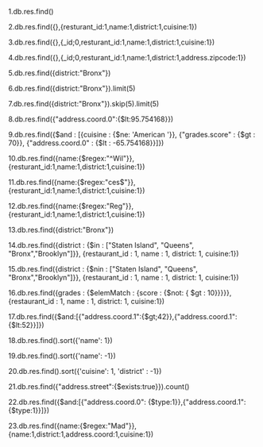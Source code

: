 1.db.res.find()

2.db.res.find({},{resturant_id:1,name:1,district:1,cuisine:1})

3.db.res.find({},{_id;0,resturant_id:1,name:1,district:1,cuisine:1})

4.db.res.find({},{_id;0,resturant_id:1,name:1,district:1,address.zipcode:1})

5.db.res.find({district:"Bronx"})

6.db.res.find({district:"Bronx"}).limit(5)

7.db.res.find({district:"Bronx"}).skip(5).limit(5)

8.db.res.find({"address.coord.0":{$lt:95.754168}})

9.db.res.find({$and : [{cuisine : {$ne: 'American '}}, {"grades.score" : {$gt : 70}}, {"address.coord.0" : {$lt : -65.754168}}]})

10.db.res.find({name:{$regex:"^Wil"}},{resturant_id:1,name:1,district:1,cuisine:1})

11.db.res.find({name:{$regex:"ces$"}},{resturant_id:1,name:1,district:1,cuisine:1})

12.db.res.find({name:{$regex:"Reg"}},{resturant_id:1,name:1,district:1,cuisine:1})

13.db.res.find({district:"Bronx"})

14.db.res.find({district : {$in : ["Staten Island", "Queens", "Bronx","Brooklyn"]}}, {restaurant_id : 1, name : 1, district: 1, cuisine:1})

15.db.res.find({district : {$nin : ["Staten Island", "Queens", "Bronx","Brooklyn"]}}, {restaurant_id : 1, name : 1, district: 1, cuisine:1})

16.db.res.find({grades : {$elemMatch : {score : {$not: { $gt : 10}}}}}, {restaurant_id : 1, name : 1, district: 1, cuisine:1})

17.db.res.find({$and:[{"address.coord.1":{$gt;42}},{"address.coord.1":{$lt:52}}]})

18.db.res.find().sort({'name': 1})

19.db.res.find().sort({'name': -1})

20.db.res.find().sort({'cuisine': 1, 'district' : -1})

21.db.res.find({"address.street":{$exists:true}}).count()

22.db.res.find({$and:[{"address.coord.0": {$type:1}},{"address.coord.1": {$type:1}}]})

23.db.res.find({name:{$regex:"Mad"}},{name:1,district:1,address.coord:1,cuisine:1})
